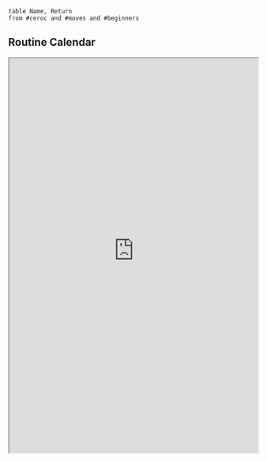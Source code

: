 
```dataview
table Name, Return
from #ceroc and #moves and #beginners
```


## Routine Calendar
<iframe width="100%" height="800px" src="https://kiaka-personal-site.netlify.app/ceroc/beginners-routines/" />

